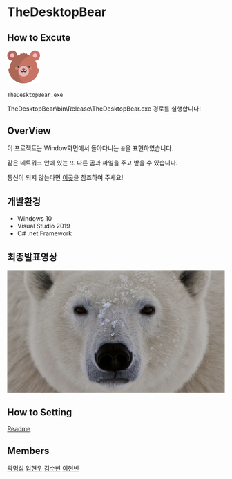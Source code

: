 # TheDesktopBear

## How to Excute
<img src="./TheDesktopBear/TheDesktopBear/resource/img/bear.png" width="15%" height="auto"> 

`TheDesktopBear.exe`

TheDesktopBear\bin\Release\TheDesktopBear.exe 경로를 실행합니다!

## OverView
이 프로젝트는 Window화면에서 돌아다니는 `곰`을 표현하였습니다.

같은 네트워크 안에 있는 또 다른 곰과 파일을 주고 받을 수 있습니다.

통신이 되지 않는다면 [이곳](#how-to-setting)을 참조하여 주세요!

## 개발환경
- Windows 10
- Visual Studio 2019
- C# .net Framework
  
## 최종발표영상
[![Video Label](./TheDesktopBear/TheDesktopBear/resource/img/ETC/polar_bear.jpg)](https://youtu.be/g8MVA0Ogstc)

## How to Setting
[Readme](./how_to_setting/Readme.md)

## Members
[곽명섭](https://github.com/myungsup1250)
[임현우](https://github.com/IHW213)
[김수빈](https://github.com/kimziou77)
[이현빈](https://github.com/Phaskal)





